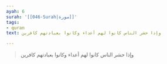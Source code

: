 ```yaml
---
ayah: 6
surah: '[[046-Surah|سورة]]'
tags:
- quran
text: وإذا حشر الناس كانوا لهم أعداء وكانوا بعبادتهم كافرين

---
```

> وإذا حشر الناس كانوا لهم أعداء وكانوا بعبادتهم كافرين
